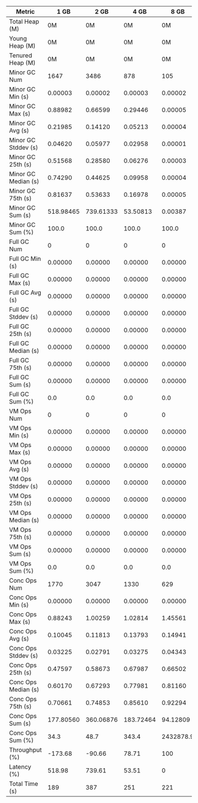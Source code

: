 | Metric | 1 GB | 2 GB | 4 GB | 8 GB |
|------|----|----|----|----|
| Total Heap (M) | 0M | 0M | 0M | 0M |
| Young Heap (M) | 0M | 0M | 0M | 0M |
| Tenured Heap (M) | 0M | 0M | 0M | 0M |
| Minor GC Num | 1647 | 3486 | 878 | 105 |
| Minor GC Min (s) | 0.00003 | 0.00002 | 0.00003 | 0.00002 |
| Minor GC Max (s) | 0.88982 | 0.66599 | 0.29446 | 0.00005 |
| Minor GC Avg (s) | 0.21985 | 0.14120 | 0.05213 | 0.00004 |
| Minor GC Stddev (s) | 0.04620 | 0.05977 | 0.02958 | 0.00001 |
| Minor GC 25th (s) | 0.51568 | 0.28580 | 0.06276 | 0.00003 |
| Minor GC Median (s) | 0.74290 | 0.44625 | 0.09958 | 0.00004 |
| Minor GC 75th (s) | 0.81637 | 0.53633 | 0.16978 | 0.00005 |
| Minor GC Sum (s) | 518.98465 | 739.61333 | 53.50813 | 0.00387 |
| Minor GC Sum (%) | 100.0 | 100.0 | 100.0 | 100.0 |
| Full GC Num | 0 | 0 | 0 | 0 |
| Full GC Min (s) | 0.00000 | 0.00000 | 0.00000 | 0.00000 |
| Full GC Max (s) | 0.00000 | 0.00000 | 0.00000 | 0.00000 |
| Full GC Avg (s) | 0.00000 | 0.00000 | 0.00000 | 0.00000 |
| Full GC Stddev (s) | 0.00000 | 0.00000 | 0.00000 | 0.00000 |
| Full GC 25th (s) | 0.00000 | 0.00000 | 0.00000 | 0.00000 |
| Full GC Median (s) | 0.00000 | 0.00000 | 0.00000 | 0.00000 |
| Full GC 75th (s) | 0.00000 | 0.00000 | 0.00000 | 0.00000 |
| Full GC Sum (s) | 0.00000 | 0.00000 | 0.00000 | 0.00000 |
| Full GC Sum (%) | 0.0 | 0.0 | 0.0 | 0.0 |
| VM Ops Num | 0 | 0 | 0 | 0 |
| VM Ops Min (s) | 0.00000 | 0.00000 | 0.00000 | 0.00000 |
| VM Ops Max (s) | 0.00000 | 0.00000 | 0.00000 | 0.00000 |
| VM Ops Avg (s) | 0.00000 | 0.00000 | 0.00000 | 0.00000 |
| VM Ops Stddev (s) | 0.00000 | 0.00000 | 0.00000 | 0.00000 |
| VM Ops 25th (s) | 0.00000 | 0.00000 | 0.00000 | 0.00000 |
| VM Ops Median (s) | 0.00000 | 0.00000 | 0.00000 | 0.00000 |
| VM Ops 75th (s) | 0.00000 | 0.00000 | 0.00000 | 0.00000 |
| VM Ops Sum (s) | 0.00000 | 0.00000 | 0.00000 | 0.00000 |
| VM Ops Sum (%) | 0.0 | 0.0 | 0.0 | 0.0 |
| Conc Ops Num | 1770 | 3047 | 1330 | 629 |
| Conc Ops Min (s) | 0.00000 | 0.00000 | 0.00000 | 0.00000 |
| Conc Ops Max (s) | 0.88243 | 1.00259 | 1.02814 | 1.45561 |
| Conc Ops Avg (s) | 0.10045 | 0.11813 | 0.13793 | 0.14941 |
| Conc Ops Stddev (s) | 0.03225 | 0.02791 | 0.03275 | 0.04343 |
| Conc Ops 25th (s) | 0.47597 | 0.58673 | 0.67987 | 0.66502 |
| Conc Ops Median (s) | 0.60170 | 0.67293 | 0.77981 | 0.81160 |
| Conc Ops 75th (s) | 0.70661 | 0.74853 | 0.85610 | 0.92294 |
| Conc Ops Sum (s) | 177.80560 | 360.06876 | 183.72464 | 94.12809 |
| Conc Ops Sum (%) | 34.3 | 48.7 | 343.4 | 2432878.9 |
| Throughput (%) | -173.68 | -90.66 | 78.71 | 100 |
| Latency (%) | 518.98 | 739.61 | 53.51 | 0 |
| Total Time (s) | 189 | 387 | 251 | 221 |
